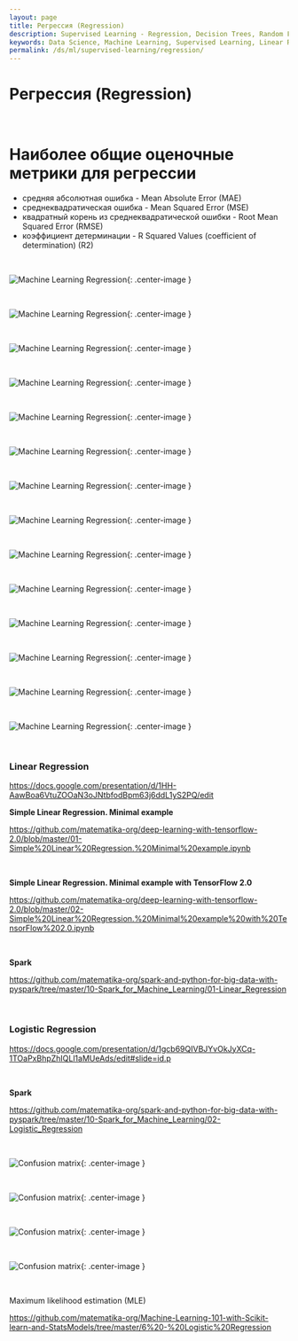 ```yaml
---
layout: page
title: Регрессия (Regression)
description: Supervised Learning - Regression, Decision Trees, Random Forests
keywords: Data Science, Machine Learning, Supervised Learning, Linear Regression, Logistic Regression, Decision Trees, Random Forests
permalink: /ds/ml/supervised-learning/regression/
---
```


# Регрессия (Regression)

<br/>

# Наиболее общие оценочные метрики для регрессии

- средняя абсолютная ошибка - Mean Absolute Error (MAE)
- среднеквадратическая ошибка - Mean Squared Error (MSE)
- квадратный корень из среднеквадратической ошибки - Root Mean Squared Error (RMSE)
- коэффициент детерминации - R Squared Values (coefficient of determination) (R2)

<br/>

![Machine Learning Regression ](/img/docs/ds/ml/supervised-learning/regression/pic1.png 'Machine Learning Regression'){: .center-image }

<br/>

![Machine Learning Regression ](/img/docs/ds/ml/supervised-learning/regression/pic2.png 'Machine Learning Regression'){: .center-image }

<br/>

![Machine Learning Regression ](/img/docs/ds/ml/supervised-learning/regression/pic3.png 'Machine Learning Regression'){: .center-image }

<br/>

![Machine Learning Regression ](/img/docs/ds/ml/supervised-learning/regression/pic4.png 'Machine Learning Regression'){: .center-image }

<br/>

![Machine Learning Regression ](/img/docs/ds/ml/supervised-learning/regression/pic5.png 'Machine Learning Regression'){: .center-image }

<br/>

![Machine Learning Regression ](/img/docs/ds/ml/supervised-learning/regression/pic6.png 'Machine Learning Regression'){: .center-image }

<br/>

![Machine Learning Regression ](/img/docs/ds/ml/supervised-learning/regression/pic7.png 'Machine Learning Regression'){: .center-image }

<br/>

![Machine Learning Regression ](/img/docs/ds/ml/supervised-learning/regression/pic8.png 'Machine Learning Regression'){: .center-image }

<br/>

![Machine Learning Regression ](/img/docs/ds/ml/supervised-learning/regression/pic9.png 'Machine Learning Regression'){: .center-image }

<br/>

![Machine Learning Regression ](/img/docs/ds/ml/supervised-learning/regression/pic10.png 'Machine Learning Regression'){: .center-image }

<br/>

![Machine Learning Regression ](/img/docs/ds/ml/supervised-learning/regression/pic11.png 'Machine Learning Regression'){: .center-image }

<br/>

![Machine Learning Regression ](/img/docs/ds/ml/supervised-learning/regression/pic12.png 'Machine Learning Regression'){: .center-image }

<br/>

![Machine Learning Regression ](/img/docs/ds/ml/supervised-learning/regression/pic13.png 'Machine Learning Regression'){: .center-image }

<br/>

![Machine Learning Regression ](/img/docs/ds/ml/supervised-learning/regression/pic14.png 'Machine Learning Regression'){: .center-image }

<br/>

### Linear Regression

https://docs.google.com/presentation/d/1HH-AawBoa6VtuZOOaN3oJNtbfodBpm63j6ddL1yS2PQ/edit

**Simple Linear Regression. Minimal example**

https://github.com/matematika-org/deep-learning-with-tensorflow-2.0/blob/master/01-Simple%20Linear%20Regression.%20Minimal%20example.ipynb

<br/>

**Simple Linear Regression. Minimal example with TensorFlow 2.0**

https://github.com/matematika-org/deep-learning-with-tensorflow-2.0/blob/master/02-Simple%20Linear%20Regression.%20Minimal%20example%20with%20TensorFlow%202.0.ipynb

<br/>

**Spark**

https://github.com/matematika-org/spark-and-python-for-big-data-with-pyspark/tree/master/10-Spark_for_Machine_Learning/01-Linear_Regression

<br/>

### Logistic Regression

https://docs.google.com/presentation/d/1gcb69QIVBJYvOkJyXCq-1TOaPxBhpZhIQLl1aMUeAds/edit#slide=id.p

<br/>

**Spark**

https://github.com/matematika-org/spark-and-python-for-big-data-with-pyspark/tree/master/10-Spark_for_Machine_Learning/02-Logistic_Regression

<br/>

![Confusion matrix](/img/docs/ds/ml/confusion-matrix-01.png 'Confusion matrix'){: .center-image }

<br/>

![Confusion matrix](/img/docs/ds/ml/confusion-matrix-02.png 'Confusion matrix'){: .center-image }

<br/>

![Confusion matrix](/img/docs/ds/ml/confusion-matrix-03.png 'Confusion matrix'){: .center-image }

<br/>

![Confusion matrix](/img/docs/ds/ml/confusion-matrix-04.png 'Confusion matrix'){: .center-image }

<br/>

Maximum likelihood estimation (MLE)

https://github.com/matematika-org/Machine-Learning-101-with-Scikit-learn-and-StatsModels/tree/master/6%20-%20Logistic%20Regression
